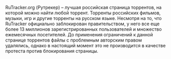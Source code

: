 RuTracker.org (Рутрекер) – лучшая российская страница торрентов, на которой можно найти любой торрент. Торренты российских фильмов, музыки, игр и другие торренты на русском языке. Несмотря на то, что RuTracker официально заблокирован правительством, у него все еще более 13 миллионов зарегистрированных пользователей и множество ежемесячных посетителей. До применения ограничений к данной странице торрентов файлы с проблемным авторским правом удалялись, однако в настоящий момент это не производится в качестве протеста против блокирования страницы.